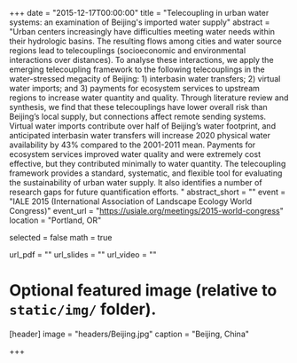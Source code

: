 +++
date = "2015-12-17T00:00:00"
title = "Telecoupling in urban water systems: an examination of Beijing's imported water supply"
abstract = "Urban centers increasingly have difficulties meeting water needs within their hydrologic basins. The resulting flows among cities and water source regions lead to telecouplings (socioeconomic and environmental interactions over distances). To analyse these interactions, we apply the emerging telecoupling framework to the following telecouplings in the water-stressed megacity of Beijing: 1) interbasin water transfers; 2) virtual water imports; and 3) payments for ecosystem services to upstream regions to increase water quantity and quality. Through literature review and synthesis, we find that these telecouplings have lower overall risk than Beijing’s local supply, but connections affect remote sending systems. Virtual water imports contribute over half of Beijing’s water footprint, and anticipated interbasin water transfers will increase 2020 physical water availability by 43% compared to the 2001-2011 mean. Payments for ecosystem services improved water quality and were extremely cost effective, but they contributed minimally to water quantity. The telecoupling framework provides a standard, systematic, and flexible tool for evaluating the sustainability of urban water supply. It also identifies a number of research gaps for future quantification efforts. "
abstract_short = ""
event = "IALE 2015 (International Association of Landscape Ecology World Congress)"
event_url = "https://usiale.org/meetings/2015-world-congress"
location = "Portland, OR"

selected = false
math = true

url_pdf = ""
url_slides = ""
url_video = ""

# Optional featured image (relative to `static/img/` folder).
[header]
image = "headers/Beijing.jpg"
caption = "Beijing, China"

+++


